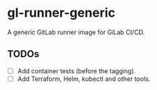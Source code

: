 # gl-runner-generic

A generic GitLab runner image for GiLab CI/CD.

## TODOs

- [ ] Add container tests (before the tagging).
- [ ] Add Terraform, Helm, kubectl and other tools.
